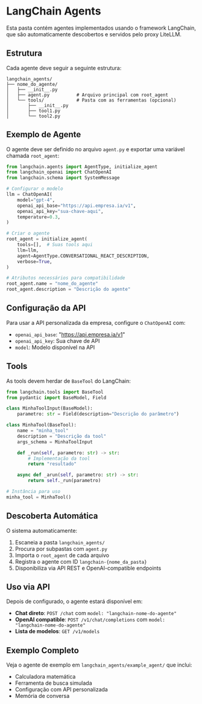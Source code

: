 # LangChain Agents

Esta pasta contém agentes implementados usando o framework LangChain, que são automaticamente descobertos e servidos pelo proxy LiteLLM.

## Estrutura

Cada agente deve seguir a seguinte estrutura:

```
langchain_agents/
├── nome_do_agente/
│   ├── __init__.py
│   ├── agent.py          # Arquivo principal com root_agent
│   └── tools/            # Pasta com as ferramentas (opcional)
│       ├── __init__.py
│       ├── tool1.py
│       └── tool2.py
```

## Exemplo de Agente

O agente deve ser definido no arquivo `agent.py` e exportar uma variável chamada `root_agent`:

```python
from langchain.agents import AgentType, initialize_agent
from langchain_openai import ChatOpenAI
from langchain.schema import SystemMessage

# Configurar o modelo
llm = ChatOpenAI(
    model="gpt-4",
    openai_api_base="https://api.empresa.ia/v1",
    openai_api_key="sua-chave-aqui",
    temperature=0.3,
)

# Criar o agente
root_agent = initialize_agent(
    tools=[],  # Suas tools aqui
    llm=llm,
    agent=AgentType.CONVERSATIONAL_REACT_DESCRIPTION,
    verbose=True,
)

# Atributos necessários para compatibilidade
root_agent.name = "nome_do_agente"
root_agent.description = "Descrição do agente"
```

## Configuração da API

Para usar a API personalizada da empresa, configure o `ChatOpenAI` com:

- `openai_api_base`: "https://api.empresa.ia/v1"
- `openai_api_key`: Sua chave de API
- `model`: Modelo disponível na API

## Tools

As tools devem herdar de `BaseTool` do LangChain:

```python
from langchain.tools import BaseTool
from pydantic import BaseModel, Field

class MinhaToolInput(BaseModel):
    parametro: str = Field(description="Descrição do parâmetro")

class MinhaTool(BaseTool):
    name = "minha_tool"
    description = "Descrição da tool"
    args_schema = MinhaToolInput

    def _run(self, parametro: str) -> str:
        # Implementação da tool
        return "resultado"

    async def _arun(self, parametro: str) -> str:
        return self._run(parametro)

# Instância para uso
minha_tool = MinhaTool()
```

## Descoberta Automática

O sistema automaticamente:

1. Escaneia a pasta `langchain_agents/`
2. Procura por subpastas com `agent.py`
3. Importa o `root_agent` de cada arquivo
4. Registra o agente com ID `langchain-{nome_da_pasta}`
5. Disponibiliza via API REST e OpenAI-compatible endpoints

## Uso via API

Depois de configurado, o agente estará disponível em:

- **Chat direto**: `POST /chat` com `model: "langchain-nome-do-agente"`
- **OpenAI compatible**: `POST /v1/chat/completions` com `model: "langchain-nome-do-agente"`
- **Lista de modelos**: `GET /v1/models`

## Exemplo Completo

Veja o agente de exemplo em `langchain_agents/example_agent/` que inclui:

- Calculadora matemática
- Ferramenta de busca simulada
- Configuração com API personalizada
- Memória de conversa
